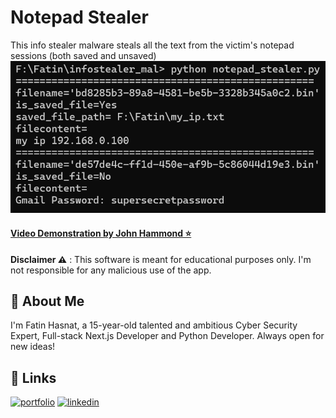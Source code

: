 # Notepad Stealer

This info stealer malware steals all the text from the victim's notepad sessions (both saved and unsaved)
![Screenshot](https://github.com/Fatin1st/notepad_stealer/blob/main/screenshot.png)

#### [Video Demonstration by John Hammond ⭐](https://www.youtube.com/watch?v=zSSBbv2fc2s)

**Disclaimer ⚠️** : This software is meant for educational purposes only. I'm not responsible for any malicious use of the app.

## 🚀 About Me

I'm Fatin Hasnat, a 15-year-old talented and ambitious Cyber Security Expert, Full-stack Next.js Developer and Python Developer. Always open for new ideas!

## 🔗 Links

[![portfolio](https://img.shields.io/badge/my_portfolio-000?style=for-the-badge&logo=ko-fi&logoColor=white)](https://fatinhasnat.com/)
[![linkedin](https://img.shields.io/badge/linkedin-0A66C2?style=for-the-badge&logo=linkedin&logoColor=white)](https://www.linkedin.com/in/fatin-hasnat-370843269/)
